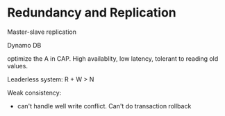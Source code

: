 # Redundancy and Replication

Master-slave replication

Dynamo DB

optimize the A in CAP. High availablity, low latency, tolerant to reading old values.

Leaderless system: R + W &gt; N

Weak consistency:

* can't handle well write conflict. Can't do transaction rollback

